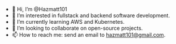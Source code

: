 - 👋 Hi, I’m @Hazmatt101
- 👀 I’m interested in fullstack and backend software development.
- 🌱 I’m currently learning AWS and Kubernetes.
- 💞️ I’m looking to collaborate on open-source projects.
- 📫 How to reach me: send an email to hazmatt101@gmail.com.

<!---
Hazmatt101/Hazmatt101 is a ✨ special ✨ repository because its `README.md` (this file) appears on your GitHub profile.
You can click the Preview link to take a look at your changes.
--->
